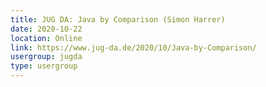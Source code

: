 ```yaml
---
title: JUG DA: Java by Comparison (Simon Harrer)
date: 2020-10-22
location: Online
link: https://www.jug-da.de/2020/10/Java-by-Comparison/
usergroup: jugda
type: usergroup
---
```


